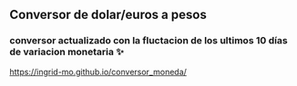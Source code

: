 ## Conversor de dolar/euros a pesos
### conversor actualizado con la fluctacion de los ultimos 10 días de variacion monetaria :sparkles:
 https://ingrid-mo.github.io/conversor_moneda/
